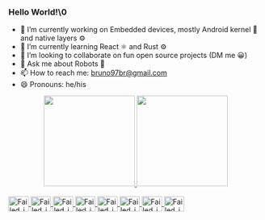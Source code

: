 ### Hello World!\0

<!--
**Bruno-Eduardo/Bruno-Eduardo** is a ✨ _special_ ✨ repository because its `README.md` (this file) appears on your GitHub profile.

Here are some ideas to get you started:
- 🤔 I’m looking for help with ..."
- ⚡ Fun fact: ...
-->
- 🔭 I’m currently working on Embedded devices, mostly Android kernel 🐧 and native layers ⚙️
- 🌱 I’m currently learning React ⚛️ and Rust ⚙️
- 👯 I’m looking to collaborate on fun open source projects (DM me 😀)
- 💬 Ask me about Robots 🤖
- 📫 How to reach me: bruno97br@gmail.com
- 😄 Pronouns: he/his

<div align="center">
  <a href="https://github.com/Bruno-Eduardo">
  <img height="180em" src="https://github-readme-stats.vercel.app/api?username=Bruno-Eduardo&show_icons=true&theme=dark&include_all_commits=true&count_private=true"/>
  <img height="180em" src="https://github-readme-stats.vercel.app/api/top-langs/?username=Bruno-Eduardo&layout=compact&langs_count=7&theme=dark"/>
</div>
<div style="display: inline_block"><br>
  <img align="center" alt="Failed_icon" height="30" width="40" src="https://cdn.jsdelivr.net/gh/devicons/devicon/icons/c/c-original.svg">
  <img align="center" alt="Failed_icon" height="30" width="40" src="https://cdn.jsdelivr.net/gh/devicons/devicon/icons/embeddedc/embeddedc-original-wordmark.svg">
  <img align="center" alt="Failed_icon" height="30" width="40" src="https://cdn.jsdelivr.net/gh/devicons/devicon/icons/postgresql/postgresql-original.svg">
  <img align="center" alt="Failed_icon" height="30" width="40" src="https://cdn.jsdelivr.net/gh/devicons/devicon/icons/python/python-original.svg">
  <img align="center" alt="Failed_icon" height="30" width="40" src="https://cdn.jsdelivr.net/gh/devicons/devicon/icons/tensorflow/tensorflow-original.svg">
  <img align="center" alt="Failed_icon" height="30" width="40" src="https://cdn.jsdelivr.net/gh/devicons/devicon/icons/android/android-original.svg">
  <img align="center" alt="Failed_icon" height="30" width="40" src="https://cdn.jsdelivr.net/gh/devicons/devicon/icons/linux/linux-original.svg">
  <img align="center" alt="Failed_icon" height="30" width="40" src="https://cdn.jsdelivr.net/gh/devicons/devicon/icons/arduino/arduino-original-wordmark.svg">
</div>
